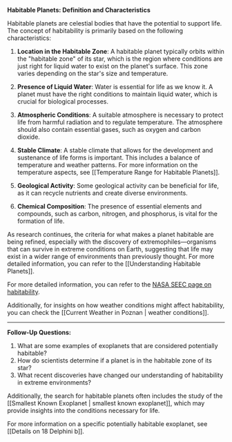 **Habitable Planets: Definition and Characteristics**

Habitable planets are celestial bodies that have the potential to support life. The concept of habitability is primarily based on the following characteristics:

1. **Location in the Habitable Zone**: A habitable planet typically orbits within the "habitable zone" of its star, which is the region where conditions are just right for liquid water to exist on the planet's surface. This zone varies depending on the star's size and temperature.

2. **Presence of Liquid Water**: Water is essential for life as we know it. A planet must have the right conditions to maintain liquid water, which is crucial for biological processes.

3. **Atmospheric Conditions**: A suitable atmosphere is necessary to protect life from harmful radiation and to regulate temperature. The atmosphere should also contain essential gases, such as oxygen and carbon dioxide.

4. **Stable Climate**: A stable climate that allows for the development and sustenance of life forms is important. This includes a balance of temperature and weather patterns. For more information on the temperature aspects, see [[Temperature Range for Habitable Planets]].

5. **Geological Activity**: Some geological activity can be beneficial for life, as it can recycle nutrients and create diverse environments.

6. **Chemical Composition**: The presence of essential elements and compounds, such as carbon, nitrogen, and phosphorus, is vital for the formation of life.

As research continues, the criteria for what makes a planet habitable are being refined, especially with the discovery of extremophiles—organisms that can survive in extreme conditions on Earth, suggesting that life may exist in a wider range of environments than previously thought. For more detailed information, you can refer to the [[Understanding Habitable Planets]].

For more detailed information, you can refer to the [NASA SEEC page on habitability](https://seec.gsfc.nasa.gov/what_makes_a_planet_habitable.html).

Additionally, for insights on how weather conditions might affect habitability, you can check the [[Current Weather in Poznan | weather conditions]]. 

---

**Follow-Up Questions:**
1. What are some examples of exoplanets that are considered potentially habitable?
2. How do scientists determine if a planet is in the habitable zone of its star?
3. What recent discoveries have changed our understanding of habitability in extreme environments? 

Additionally, the search for habitable planets often includes the study of the [[Smallest Known Exoplanet | smallest known exoplanet]], which may provide insights into the conditions necessary for life. 

For more information on a specific potentially habitable exoplanet, see [[Details on 18 Delphini b]].